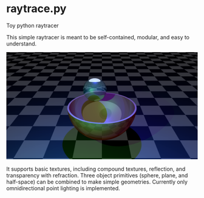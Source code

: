 # raytrace.py

Toy python raytracer

This simple raytracer is meant to be self-contained, modular, and easy to understand.

![demo render](https://github.com/sethjust/raytrace/raw/master/demo.png)

It supports basic textures, including compound textures, reflection, and transparency with refraction.
Three object primitives (sphere, plane, and half-space) can be combined to make simple geometries.
Currently only omnidirectional point lighting is implemented.
